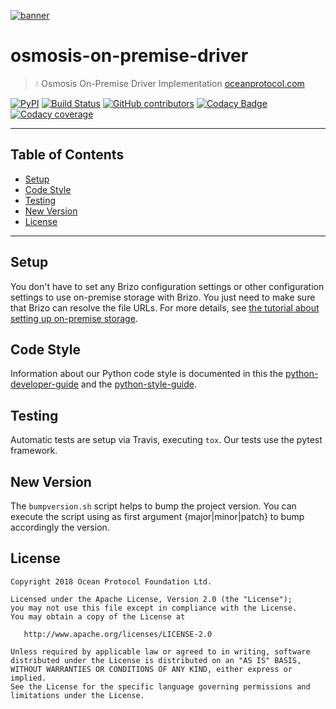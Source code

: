 [![banner](https://raw.githubusercontent.com/oceanprotocol/art/master/github/repo-banner%402x.png)](https://oceanprotocol.com)

# osmosis-on-premise-driver

> 💧 Osmosis On-Premise Driver Implementation
> [oceanprotocol.com](https://oceanprotocol.com)

[![PyPI](https://img.shields.io/pypi/v/osmosis-on-premise-driver.svg)](https://pypi.org/project/osmosis-on-premise-driver/)
[![Build Status](https://travis-ci.com/oceanprotocol/osmosis-on-premise-driver.svg)](https://travis-ci.com/oceanprotocol/osmosis-on-premise-driver)
[![GitHub contributors](https://img.shields.io/github/contributors/oceanprotocol/osmosis-on-premise-driver.svg)](https://github.com/oceanprotocol/osmosis-on-premise-driver/graphs/contributors)
[![Codacy Badge](https://img.shields.io/codacy/grade/ad7aaa0326584eb0b52d69b0a36474bb.svg)](https://app.codacy.com/project/ocean-protocol/osmosis-on-premise-driver/dashboard)
[![Codacy coverage](https://img.shields.io/codacy/coverage/ad7aaa0326584eb0b52d69b0a36474bb.svg)](https://app.codacy.com/project/ocean-protocol/osmosis-on-premise-driver/dashboard)

---

## Table of Contents

- [Setup](#setup)
- [Code Style](#code-style)
- [Testing](#testing)
- [New Version](#new-version)
- [License](#license)

---

## Setup

You don't have to set any Brizo configuration settings or other configuration settings to use on-premise storage with Brizo. You just need to make sure that Brizo can resolve the file URLs. For more details, see [the tutorial about setting up on-premise storage](https://docs.oceanprotocol.com/tutorials/on-premise-for-brizo/).

## Code Style

Information about our Python code style is documented in this the [python-developer-guide](https://github.com/oceanprotocol/dev-ocean/blob/master/doc/development/python-developer-guide.md)
and the [python-style-guide](https://github.com/oceanprotocol/dev-ocean/blob/master/doc/development/python-style-guide.md).

## Testing

Automatic tests are setup via Travis, executing `tox`.
Our tests use the pytest framework.

## New Version

The `bumpversion.sh` script helps to bump the project version. You can execute the script using as first argument {major|minor|patch} to bump accordingly the version.

## License

```text
Copyright 2018 Ocean Protocol Foundation Ltd.

Licensed under the Apache License, Version 2.0 (the "License");
you may not use this file except in compliance with the License.
You may obtain a copy of the License at

   http://www.apache.org/licenses/LICENSE-2.0

Unless required by applicable law or agreed to in writing, software
distributed under the License is distributed on an "AS IS" BASIS,
WITHOUT WARRANTIES OR CONDITIONS OF ANY KIND, either express or implied.
See the License for the specific language governing permissions and
limitations under the License.
```

